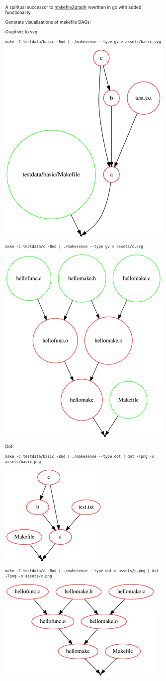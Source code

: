 A spiritual successor to [makefile2graph](https://github.com/lindenb/makefile2graph/) rewritten in go with added functionality.

Generate visualizations of makefile DAGs:

Graphviz to svg:

`make -C testdata/basic -Bnd | ./makesense --type gv > assets/basic.svg`

![assets/basic.svg](assets/basic.svg)

`make -C testdata/c -Bnd | ./makesense --type gv > assets/c.svg`

![assets/c.svg](assets/c.svg)

Dot:

`make -C testdata/basic -Bnd | ./makesense --type dot | dot -Tpng -o assets/basic.png`

![assets/basic.png](assets/basic.png)

`make -C testdata/c -Bnd | ./makesense --type dot > assets/c.png | dot -Tpng -o assets/c.png`

![assets/c.png](assets/c.png)
